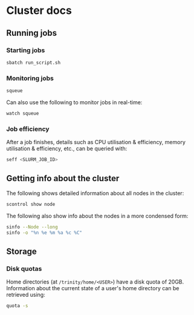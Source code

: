 # Cluster docs

## Running jobs

### Starting jobs

```bash
sbatch run_script.sh
```

### Monitoring jobs

```bash
squeue
```

Can also use the following to monitor jobs in real-time:

```bash
watch squeue
```

### Job efficiency

After a job finishes, details such as CPU utilisation & efficiency, memory utilisation & efficiency, etc., can be queried with:

```bash
seff <SLURM_JOB_ID>
```

## Getting info about the cluster

The following shows detailed information about all nodes in the cluster:

```bash
scontrol show node
```

The following also show info about the nodes in a more condensed form:

```bash
sinfo --Node --long
sinfo -o "%n %e %m %a %c %C"
```

## Storage

### Disk quotas

Home directories (at `/trinity/home/<USER>`) have a disk quota of 20GB. Information about the current state of a user's home directory can be retrieved using:

```bash
quota -s
```
